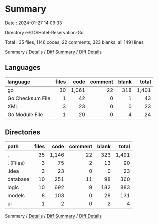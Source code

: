 # Summary

Date : 2024-01-27 14:09:33

Directory e:\\GO\\Hotel-Reservation-Go

Total : 35 files,  1146 codes, 22 comments, 323 blanks, all 1491 lines

Summary / [Details](details.md) / [Diff Summary](diff.md) / [Diff Details](diff-details.md)

## Languages
| language | files | code | comment | blank | total |
| :--- | ---: | ---: | ---: | ---: | ---: |
| go | 30 | 1,061 | 22 | 318 | 1,401 |
| Go Checksum File | 1 | 42 | 0 | 1 | 43 |
| XML | 3 | 23 | 0 | 0 | 23 |
| Go Module File | 1 | 20 | 0 | 4 | 24 |

## Directories
| path | files | code | comment | blank | total |
| :--- | ---: | ---: | ---: | ---: | ---: |
| . | 35 | 1,146 | 22 | 323 | 1,491 |
| . (Files) | 3 | 75 | 2 | 13 | 90 |
| .idea | 3 | 23 | 0 | 0 | 23 |
| database | 10 | 251 | 11 | 98 | 360 |
| logic | 10 | 692 | 9 | 182 | 883 |
| models | 8 | 103 | 0 | 28 | 131 |
| ui | 1 | 2 | 0 | 2 | 4 |

Summary / [Details](details.md) / [Diff Summary](diff.md) / [Diff Details](diff-details.md)